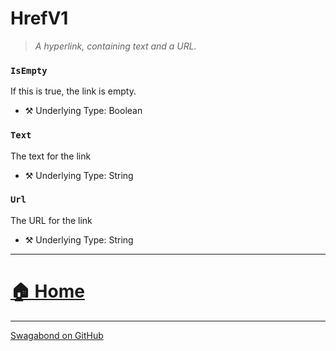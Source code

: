 # HrefV1

> *A hyperlink, containing text and a URL.* 


### `IsEmpty`

If this is true, the link is empty.



* ⚒️ Underlying Type: Boolean



### `Text`

The text for the link



* ⚒️ Underlying Type: String



### `Url`

The URL for the link



* ⚒️ Underlying Type: String



___


# [🏠 Home](./ApiV1.md)


___

[Swagabond on GitHub](https://github.com/jordanbleu/swagabond)
